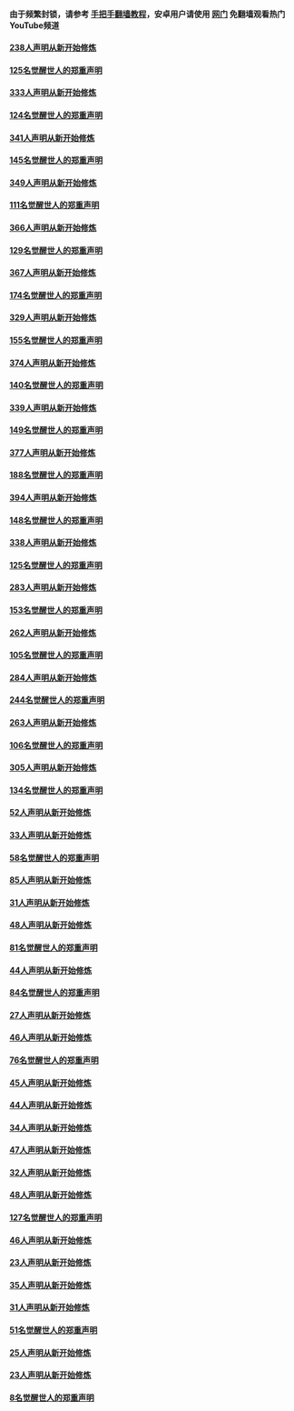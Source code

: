 #### 由于频繁封锁，请参考 [手把手翻墙教程](https://github.com/gfw-breaker/guides/wiki/)，安卓用户请使用 [网门](https://github.com/gfw-breaker/nogfw/blob/master/dl.md?t=07061300) 免翻墙观看热门YouTube频道 

#### [238人声明从新开始修炼](../pages/91/427767.md?t=07061300) 

#### [125名觉醒世人的郑重声明](../pages/91/427766.md?t=07061300) 

#### [333人声明从新开始修炼](../pages/91/427525.md?t=07061300) 

#### [124名觉醒世人的郑重声明](../pages/91/427524.md?t=07061300) 

#### [341人声明从新开始修炼](../pages/91/427255.md?t=07061300) 

#### [145名觉醒世人的郑重声明](../pages/91/427254.md?t=07061300) 

#### [349人声明从新开始修炼](../pages/91/426969.md?t=07061300) 

#### [111名觉醒世人的郑重声明](../pages/91/426968.md?t=07061300) 

#### [366人声明从新开始修炼](../pages/91/426737.md?t=07061300) 

#### [129名觉醒世人的郑重声明](../pages/91/426736.md?t=07061300) 

#### [367人声明从新开始修炼](../pages/91/426421.md?t=07061300) 

#### [174名觉醒世人的郑重声明](../pages/91/426420.md?t=07061300) 

#### [329人声明从新开始修炼](../pages/91/426139.md?t=07061300) 

#### [155名觉醒世人的郑重声明](../pages/91/426138.md?t=07061300) 

#### [374人声明从新开始修炼](../pages/91/425811.md?t=07061300) 

#### [140名觉醒世人的郑重声明](../pages/91/425810.md?t=07061300) 

#### [339人声明从新开始修炼](../pages/91/425690.md?t=07061300) 

#### [149名觉醒世人的郑重声明](../pages/91/425689.md?t=07061300) 

#### [377人声明从新开始修炼](../pages/91/424867.md?t=07061300) 

#### [188名觉醒世人的郑重声明](../pages/91/424866.md?t=07061300) 

#### [394人声明从新开始修炼](../pages/91/423914.md?t=07061300) 

#### [148名觉醒世人的郑重声明](../pages/91/423913.md?t=07061300) 

#### [338人声明从新开始修炼](../pages/91/423540.md?t=07061300) 

#### [125名觉醒世人的郑重声明](../pages/91/423539.md?t=07061300) 

#### [283人声明从新开始修炼](../pages/91/423296.md?t=07061300) 

#### [153名觉醒世人的郑重声明](../pages/91/423295.md?t=07061300) 

#### [262人声明从新开始修炼](../pages/91/423004.md?t=07061300) 

#### [105名觉醒世人的郑重声明](../pages/91/423003.md?t=07061300) 

#### [284人声明从新开始修炼](../pages/91/422707.md?t=07061300) 

#### [244名觉醒世人的郑重声明](../pages/91/422706.md?t=07061300) 

#### [263人声明从新开始修炼](../pages/91/422553.md?t=07061300) 

#### [106名觉醒世人的郑重声明](../pages/91/422552.md?t=07061300) 

#### [305人声明从新开始修炼](../pages/91/422153.md?t=07061300) 

#### [134名觉醒世人的郑重声明](../pages/91/422152.md?t=07061300) 

#### [52人声明从新开始修炼](../pages/91/421846.md?t=07061300) 

#### [33人声明从新开始修炼](../pages/91/421804.md?t=07061300) 

#### [58名觉醒世人的郑重声明](../pages/91/421845.md?t=07061300) 

#### [85人声明从新开始修炼](../pages/91/421769.md?t=07061300) 

#### [31人声明从新开始修炼](../pages/91/421763.md?t=07061300) 

#### [48人声明从新开始修炼](../pages/91/421605.md?t=07061300) 

#### [81名觉醒世人的郑重声明](../pages/91/421656.md?t=07061300) 

#### [44人声明从新开始修炼](../pages/91/421544.md?t=07061300) 

#### [84名觉醒世人的郑重声明](../pages/91/421543.md?t=07061300) 

#### [27人声明从新开始修炼](../pages/91/421465.md?t=07061300) 

#### [46人声明从新开始修炼](../pages/91/421454.md?t=07061300) 

#### [76名觉醒世人的郑重声明](../pages/91/421453.md?t=07061300) 

#### [45人声明从新开始修炼](../pages/91/421452.md?t=07061300) 

#### [44人声明从新开始修炼](../pages/91/421422.md?t=07061300) 

#### [34人声明从新开始修炼](../pages/91/421322.md?t=07061300) 

#### [47人声明从新开始修炼](../pages/91/421264.md?t=07061300) 

#### [32人声明从新开始修炼](../pages/91/421225.md?t=07061300) 

#### [48人声明从新开始修炼](../pages/91/421202.md?t=07061300) 

#### [127名觉醒世人的郑重声明](../pages/91/421224.md?t=07061300) 

#### [46人声明从新开始修炼](../pages/91/421203.md?t=07061300) 

#### [23人声明从新开始修炼](../pages/91/421138.md?t=07061300) 

#### [35人声明从新开始修炼](../pages/91/421122.md?t=07061300) 

#### [31人声明从新开始修炼](../pages/91/421081.md?t=07061300) 

#### [51名觉醒世人的郑重声明](../pages/91/421080.md?t=07061300) 

#### [25人声明从新开始修炼](../pages/91/421020.md?t=07061300) 

#### [23人声明从新开始修炼](../pages/91/420884.md?t=07061300) 

#### [8名觉醒世人的郑重声明](../pages/91/420883.md?t=07061300) 

